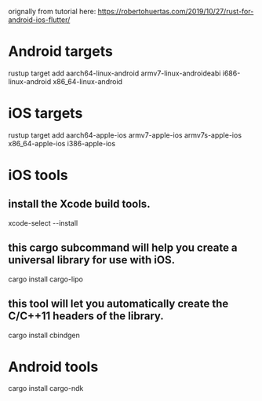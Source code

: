 orignally from tutorial here: https://robertohuertas.com/2019/10/27/rust-for-android-ios-flutter/

# Android targets
rustup target add aarch64-linux-android armv7-linux-androideabi i686-linux-android x86_64-linux-android

# iOS targets
rustup target add aarch64-apple-ios armv7-apple-ios armv7s-apple-ios x86_64-apple-ios i386-apple-ios

# iOS tools

## install the Xcode build tools.
xcode-select --install
## this cargo subcommand will help you create a universal library for use with iOS.
cargo install cargo-lipo
## this tool will let you automatically create the C/C++11 headers of the library.
cargo install cbindgen

# Android tools

cargo install cargo-ndk



